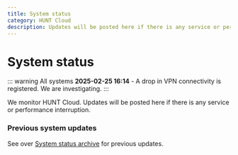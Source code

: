 ```yaml
---
title: System status
category: HUNT Cloud
description: Updates will be posted here if there is any service or performance interruption.
---
```


# System status

::: warning All systems
**2025-02-25 16:14** - A drop in VPN connectivity is registered. We are investigating.
:::

We monitor HUNT Cloud. Updates will be posted here if there is any service or performance interruption.

### Previous system updates

See over [System status archive](/govern-science/system-status-archive) for previous updates.


<!--



# Colors

- Green (tip) = operational.
- Yellow (warning) = reduced performance.
- Red (danger) = some or all services are inaccessible.

# Example statement

Reduced performance reported. We are investigating. Next update expected 14:30.


# Statement construction

1. State what's reported, such as
   - Reduced performance reported.
   - Inaccessible labs reported.
   - Connection difficulties reported.

2. State what we are doing, such as
   - We are investigating.
   - We will start to investigate first thing in the morning.

3. State next expected info update, such as
   - Next update expected (e.g. 30 min after statement)

# Color example: GREEN

::: tip All systems
Operational
:::

# Color example: ORANGE

::: warning All systems
**2020-00-00 22:46** - Reduced performance reported. We are investigating. Next update expected 23:30.
:::

# Color example: RED

::: danger Lab access
**2020-00-00 22:46** - Some or all labs are inaccsessible. We are investigating. Next update expected 23:30.
:::

::: danger All systems
Shut off.
:::


::: warning Selected labs
**2023-02-27 13:21** - We have located memory error in one physical machine. This will affect the availability of lab machines located here. We plan for a restart and/or migration of labs to a new physical machine. New update 15:00.
:::

-->
